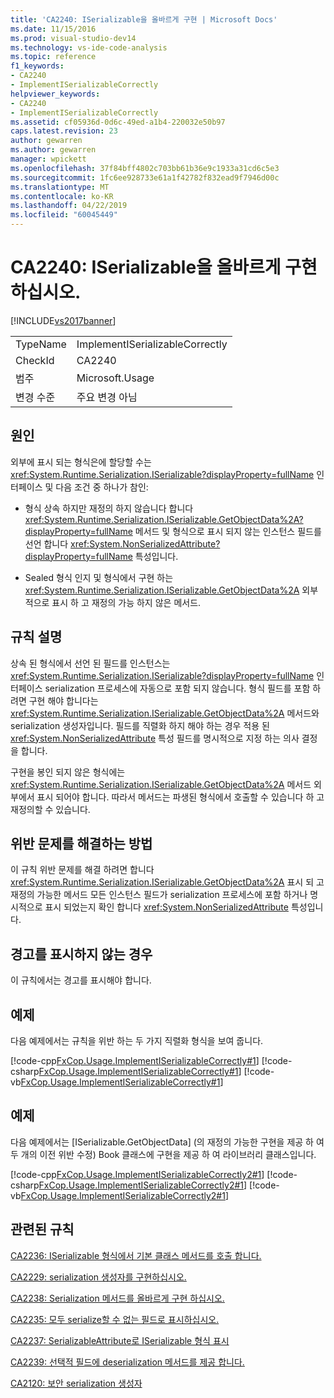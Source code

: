 ```yaml
---
title: 'CA2240: ISerializable을 올바르게 구현 | Microsoft Docs'
ms.date: 11/15/2016
ms.prod: visual-studio-dev14
ms.technology: vs-ide-code-analysis
ms.topic: reference
f1_keywords:
- CA2240
- ImplementISerializableCorrectly
helpviewer_keywords:
- CA2240
- ImplementISerializableCorrectly
ms.assetid: cf05936d-0d6c-49ed-a1b4-220032e50b97
caps.latest.revision: 23
author: gewarren
ms.author: gewarren
manager: wpickett
ms.openlocfilehash: 37f84bff4802c703bb61b36e9c1933a31cd6c5e3
ms.sourcegitcommit: 1fc6ee928733e61a1f42782f832ead9f7946d00c
ms.translationtype: MT
ms.contentlocale: ko-KR
ms.lasthandoff: 04/22/2019
ms.locfileid: "60045449"
---
```

# <a name="ca2240-implement-iserializable-correctly"></a>CA2240: ISerializable을 올바르게 구현하십시오.
[!INCLUDE[vs2017banner](../includes/vs2017banner.md)]

|||
|-|-|
|TypeName|ImplementISerializableCorrectly|
|CheckId|CA2240|
|범주|Microsoft.Usage|
|변경 수준|주요 변경 아님|

## <a name="cause"></a>원인
 외부에 표시 되는 형식은에 할당할 수는 <xref:System.Runtime.Serialization.ISerializable?displayProperty=fullName> 인터페이스 및 다음 조건 중 하나가 참인:

- 형식 상속 하지만 재정의 하지 않습니다 합니다 <xref:System.Runtime.Serialization.ISerializable.GetObjectData%2A?displayProperty=fullName> 메서드 및 형식으로 표시 되지 않는 인스턴스 필드를 선언 합니다 <xref:System.NonSerializedAttribute?displayProperty=fullName> 특성입니다.

- Sealed 형식 인지 및 형식에서 구현 하는 <xref:System.Runtime.Serialization.ISerializable.GetObjectData%2A> 외부적으로 표시 하 고 재정의 가능 하지 않은 메서드.

## <a name="rule-description"></a>규칙 설명
 상속 된 형식에서 선언 된 필드를 인스턴스는 <xref:System.Runtime.Serialization.ISerializable?displayProperty=fullName> 인터페이스 serialization 프로세스에 자동으로 포함 되지 않습니다. 형식 필드를 포함 하려면 구현 해야 합니다는 <xref:System.Runtime.Serialization.ISerializable.GetObjectData%2A> 메서드와 serialization 생성자입니다. 필드를 직렬화 하지 해야 하는 경우 적용 된 <xref:System.NonSerializedAttribute> 특성 필드를 명시적으로 지정 하는 의사 결정을 합니다.

 구현을 봉인 되지 않은 형식에는 <xref:System.Runtime.Serialization.ISerializable.GetObjectData%2A> 메서드 외부에서 표시 되어야 합니다. 따라서 메서드는 파생된 형식에서 호출할 수 있습니다 하 고 재정의할 수 있습니다.

## <a name="how-to-fix-violations"></a>위반 문제를 해결하는 방법
 이 규칙 위반 문제를 해결 하려면 합니다 <xref:System.Runtime.Serialization.ISerializable.GetObjectData%2A> 표시 되 고 재정의 가능한 메서드 모든 인스턴스 필드가 serialization 프로세스에 포함 하거나 명시적으로 표시 되었는지 확인 합니다 <xref:System.NonSerializedAttribute> 특성입니다.

## <a name="when-to-suppress-warnings"></a>경고를 표시하지 않는 경우
 이 규칙에서는 경고를 표시해야 합니다.

## <a name="example"></a>예제
 다음 예제에서는 규칙을 위반 하는 두 가지 직렬화 형식을 보여 줍니다.

 [!code-cpp[FxCop.Usage.ImplementISerializableCorrectly#1](../snippets/cpp/VS_Snippets_CodeAnalysis/FxCop.Usage.ImplementISerializableCorrectly/cpp/FxCop.Usage.ImplementISerializableCorrectly.cpp#1)]
 [!code-csharp[FxCop.Usage.ImplementISerializableCorrectly#1](../snippets/csharp/VS_Snippets_CodeAnalysis/FxCop.Usage.ImplementISerializableCorrectly/cs/FxCop.Usage.ImplementISerializableCorrectly.cs#1)]
 [!code-vb[FxCop.Usage.ImplementISerializableCorrectly#1](../snippets/visualbasic/VS_Snippets_CodeAnalysis/FxCop.Usage.ImplementISerializableCorrectly/vb/FxCop.Usage.ImplementISerializableCorrectly.vb#1)]

## <a name="example"></a>예제
 다음 예제에서는 [ISerializable.GetObjectData] (의 재정의 가능한 구현을 제공 하 여 두 개의 이전 위반 수정<!-- TODO: review code entity reference <xref:assetId:///ISerializable.GetObjectData?qualifyHint=False&amp;autoUpgrade=False>  -->) Book 클래스에 구현을 제공 하 여 <!-- TODO: review code entity reference <xref:assetId:///ISerializable.GetObjectData?qualifyHint=False&amp;autoUpgrade=False>  --> 라이브러리 클래스입니다.

 [!code-cpp[FxCop.Usage.ImplementISerializableCorrectly2#1](../snippets/cpp/VS_Snippets_CodeAnalysis/FxCop.Usage.ImplementISerializableCorrectly2/cpp/FxCop.Usage.ImplementISerializableCorrectly2.cpp#1)]
 [!code-csharp[FxCop.Usage.ImplementISerializableCorrectly2#1](../snippets/csharp/VS_Snippets_CodeAnalysis/FxCop.Usage.ImplementISerializableCorrectly2/cs/FxCop.Usage.ImplementISerializableCorrectly2.cs#1)]
 [!code-vb[FxCop.Usage.ImplementISerializableCorrectly2#1](../snippets/visualbasic/VS_Snippets_CodeAnalysis/FxCop.Usage.ImplementISerializableCorrectly2/vb/FxCop.Usage.ImplementISerializableCorrectly2.vb#1)]

## <a name="related-rules"></a>관련된 규칙
 [CA2236: ISerializable 형식에서 기본 클래스 메서드를 호출 합니다.](../code-quality/ca2236-call-base-class-methods-on-iserializable-types.md)

 [CA2229: serialization 생성자를 구현하십시오.](../code-quality/ca2229-implement-serialization-constructors.md)

 [CA2238: Serialization 메서드를 올바르게 구현 하십시오.](../code-quality/ca2238-implement-serialization-methods-correctly.md)

 [CA2235: 모두 serialize할 수 없는 필드로 표시하십시오.](../code-quality/ca2235-mark-all-non-serializable-fields.md)

 [CA2237: SerializableAttribute로 ISerializable 형식 표시](../code-quality/ca2237-mark-iserializable-types-with-serializableattribute.md)

 [CA2239: 선택적 필드에 deserialization 메서드를 제공 합니다.](../code-quality/ca2239-provide-deserialization-methods-for-optional-fields.md)

 [CA2120: 보안 serialization 생성자](../code-quality/ca2120-secure-serialization-constructors.md)
